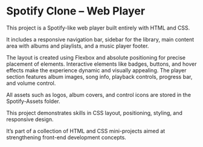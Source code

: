 # Spotify Clone – Web Player

This project is a Spotify-like web player built entirely with HTML and CSS.

It includes a responsive navigation bar, sidebar for the library, main content area with albums and playlists, and a music player footer.

The layout is created using Flexbox and absolute positioning for precise placement of elements.
Interactive elements like badges, buttons, and hover effects make the experience dynamic and visually appealing.
The player section features album images, song info, playback controls, progress bar, and volume control.

All assets such as logos, album covers, and control icons are stored in the Spotify-Assets folder.

This project demonstrates skills in CSS layout, positioning, styling, and responsive design.

It’s part of a collection of HTML and CSS mini-projects aimed at strengthening front-end development concepts.